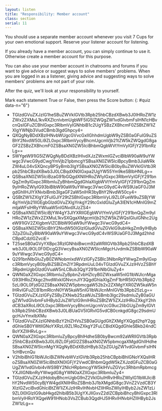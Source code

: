 ```yaml
---
layout: listen
title: "Responsibility: Member account"
class: section
serial: 11
---
```

You should use a separate member account whenever you visit 7 Cups for your own emotional support. Reserve your listener account for listening.

If you already have a member account, you can simply continue to use it. Otherwise create a member account for this purpose.

You can also use your member account in chatrooms and forums if you want to give advice or suggest ways to solve members' problems. When you are logged in as a listener, giving advice and suggesting ways to solve members' problems are not part of your role.

After the quiz, we'll look at your responsibility to yourself.

Mark each statement True or False, then press the Score button:
{: #quiz data-n="6"}

- TGlzdGVuZXJzIG1heSBuZWVkIGVtb3Rpb25hbCBzdXBwb3J0IHRoZW1zZWx2ZXMuL1kvRXZlcnlvbmUgbWF5IG5lZWQgZW1vdGlvbmFsIHN1cHBvcnQsIGFuZCBhIGxpc3RlbmVyIGNhbiB1c2UgYSBzZXBhcmF0ZSBtZW1iZXIgYWNjb3VudCBmb3IgdGhpcy4=
- QXQgNyBDdXBzIHNvbWUgcGVvcGxlIGhhdmUgbW9yZSB0aGFuIG9uZSBhY2NvdW50Li9ZL0xpc3RlbmVycyBhcmUgcmVjb21tZW5kZWQgdG8gaGF2ZSBzZXBhcmF0ZSBsaXN0ZW5lciBhbmQgbWVtYmVyIGFjY291bnRzLg==
- SWYgeW91IG5lZWQgNyBDdXBzIHlvdXJzZWxmIGZvciBlbW90aW9uYWwgc3VwcG9ydCwgYmVjb21pbmcgYSBsaXN0ZW5lciBpcyBmb3JiaWRkZW4uL04vSXQncyBPSyBmb3IgYSBsaXN0ZW5lciB0byBuZWVkIGVtb3Rpb25hbCBzdXBwb3J0LCBqdXN0IGxpa2UgYW55Ym9keSBlbHNlLg==
- QSBsaXN0ZW5lciBzaG91bGQgdXNlIHRoZWlyIGxpc3RlbmVyIGFjY291bnQgZm9yIGxpc3RlbmluZyBhbmQgdGhlaXIgbWVtYmVyIGFjY291bnQgZm9yIHRoZWlyIG93biBlbW90aW9uYWwgc3VwcG9ydC4vWS9UaGF0J3MgdGhlIHJlYXNvbiBmb3IgaGF2aW5nIHR3byBhY2NvdW50cy4=
- QSBtZW1iZXIgY2FuIGJlY29tZSBhIGxpc3RlbmVyLi9ZL0FueW9uZSBjYW4gYmVjb21lIGEgbGlzdGVuZXIgYnkgY29tcGxldGluZyA3IEN1cHMnIG9mZmljaWFsIHRyYWluaW5nIGNvdXJzZS4=
- QSBsaXN0ZW5lciBjYW4gY3JlYXRlIGEgbWVtYmVyIGFjY291bnQgZm9yIHRoZW1zZWx2ZXMuL1kvSXQgaXMgcmVjb21tZW5kZWQsIGluIGNhc2UgeW91IGV2ZXIgbmVlZCBlbW90aW9uYWwgc3VwcG9ydC4=
- QSBsaXN0ZW5lciBhY2NvdW50IGlzIGludGVuZGVkIG9ubHkgZm9yIHByb3ZpZGluZyBlbW90aW9uYWwgc3VwcG9ydC4vWS9UaGF0J3Mgd2hhdCBpdCdzIGZvciE=
- T25seSB0aGVyYXBpc3RzIGNhbiBwcm92aWRlIGVtb3Rpb25hbCBzdXBwb3J0Li9OL0F0IDcgQ3VwcyBsaXN0ZW5lcnMgcHJvdmlkZSBlbW90aW9uYWwgc3VwcG9ydC4=
- Q291bnNlbGluZyB0ZWNobmlxdWVzIGFyZSBlc3NlbnRpYWwgZm9yIGxpc3RlbmVycyB0byBiZSBlZmZlY3RpdmUuL04vTGlzdGVuZXJzIHVzZSBhY3RpdmUgbGlzdGVuaW5nLCBub3QgY291bnNlbGluZy4=
- QWN0aXZlIGxpc3RlbmluZyBpbnZvbHZlcyB0ZWxsaW5nIG1lbWJlcnMgaG93IHRoZXkgc2hvdWxkIGNvcnJlY3QgdGhlaXIgZmF1bHR5IGVtb3Rpb25zLi9OL0FjdGl2ZSBsaXN0ZW5pbmcgaW52b2x2ZXMgYXR0ZW5kaW5nIHRvIGFuZCB1bmRlcnN0YW5kaW5nIG1lbWJlcnMnIGVtb3Rpb25zLg==
- TGlzdGVuZXJzIGFyZSByZXNwb25zaWJsZSBmb3Igc29sdmluZyB0aGUgZW1vdGlvbmFsIHByb2JsZW1zIG9mIHRoZSBtZW1iZXJzIHRoZXkgY2hhdCB3aXRoLi9OL0xpc3RlbmVycyBhcmUgcmVzcG9uc2libGUgZm9yIGVtb3Rpb25hbCBzdXBwb3J0LiBUaGV5IGRvIG5vdCB0cnkgdG8gc29sdmUgcHJvYmxlbXMu
- TGlzdGVuZXJzIGNhbiBzY2hlZHVsZSB0aGUgdGltZXMgYXQgd2hpY2ggdGhleSB0YWtlIGNoYXRzLi9ZL1RoZXkgY2FuLCBidXQgdGhleSBkb24ndCBoYXZlIHRvLg==
- QWN0aXZlIGxpc3RlbmluZyBpcyBhIHdheSB0byBwcm92aWRlIGVtb3Rpb25hbCBzdXBwb3J0Li9ZL0FjdGl2ZSBsaXN0ZW5pbmcgaXMgdGhlIHdheSBsaXN0ZW5lcnMgYXQgNyBDdXBzIHByb3ZpZGUgZW1vdGlvbmFsIHN1cHBvcnQu
- V2hlbiBhIG1lbWJlciBiZWNvbWVzIGVtb3Rpb25hbCBpbiBhIGNoYXQsIHRoZSBsaXN0ZW5lciBtdXN0IGFjY2VwdCBhbmQgdW5kZXJzdGFuZCB0aGUgZW1vdGlvbi4vWS9BY2NlcHRpbmcgYW5kIHVuZGVyc3RhbmRpbmcgYXJlIGNlbnRyYWwgdG8gYWN0aXZlIGxpc3RlbmluZy4=
- TGlzdGVuZXJzIHdobyBhcmUgbG9nZ2VkIGluIHRvIHRoZWlyIG1lbWJlciBhY2NvdW50cyBjYW4gdXNlIHRoZSBmb3J1bXMgdG8gc3VnZ2VzdCB3YXlzIGZvciBvdGhlciBtZW1iZXJzIHRvIHNvbHZlIHRoZWlyIHByb2JsZW1zLi9ZL0l0IGlzIG9ubHkgd2hlbiB5b3UgYXJlIGxvZ2dlZCBpbiBhcyBhIGxpc3RlbmVyIHRoYXQgeW91IHNob3VsZCBub3QgdHJ5IHRvIHNvbHZlIHByb2JsZW1zLg==
